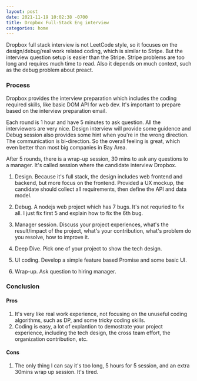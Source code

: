 ```yaml
---
layout: post
date: 2021-11-19 10:02:38 -0700
title: Dropbox Full-Stack Eng interview
categories: home
---
```


Dropbox full stack interview is not LeetCode style, so it focuses on the design/debug/real work related coding, which is similar to Stripe. But the interview question setup is easier than the Stripe. Stripe problems are too long and requires much time to read. Also it depends on much context, such as the debug problem about preact.

### Process

Dropbox provides the interview preparation which includes the coding required skills, like basic DOM API for web dev. It's important to prepare based on the interview preparation email.

Each round is 1 hour and have 5 minutes to ask question. All the interviewers are very nice. Design interview will provide some guidence and Debug session also provides some hint when you're in the wrong direction. The communication is bi-direction. So the overall feeling is great, which even better than most big companies in Bay Area.

After 5 rounds, there is a wrap-up session, 30 mins to ask any questions to a manager. It's called session where the candidate interview Dropbox.

1. Design. Because it's full stack, the design includes web frontend and backend, but more focus on the frontend. Provided a UX mockup, the candidate should collect all requirements, then define the API and data model.

2. Debug. A nodejs web project which has 7 bugs. It's not requried to fix all. I just fix first 5 and explain how to fix the 6th bug.

3. Manager session. Discuss your project experiences, what's the result/impact of the project, what's your contribution, what's problem do you resolve, how to improve it.

4. Deep Dive. Pick one of your project to show the tech design.

5. UI coding. Develop a simple feature based Promise and some basic UI.

6. Wrap-up. Ask question to hiring manager.

### Conclusion

#### Pros

1. It's very like real work experience, not focusing on the unuseful coding algorithms, such as DP, and some tricky coding skills.
2. Coding is easy, a lot of explantion to demostrate your project experience, including the tech design, the cross team effort, the organization contribution, etc.

#### Cons
1. The only thing I can say it's too long, 5 hours for 5 session, and an extra 30mins wrap up session. It's tired.

